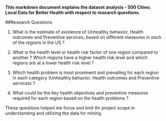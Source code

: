 **This markdown document explains the dataset analysis - 500 Cities: Local Data for Better Health with respect to research questions.**

##Research Questions

 1. What is the estimate of existence of Unhealthy behavior, Health outcomes and Preventive services, based on different measures in each of the regions in the US ?

 2. What is the health level or health risk factor of one region compared to another ? Which regions have a higher health risk level and which regions are at a lower health risk level ?

 3. Which health problem is most prominent and prevailing for each region in each category (Unhealthy behavior, Health outcomes and Preventive services) ?

 4. What could be the key health objectives and preventive measures required for each region based on the health problems ?
 
 These questions helped me focus and limit thr project scope in understanding and utilizing the data for mining.
